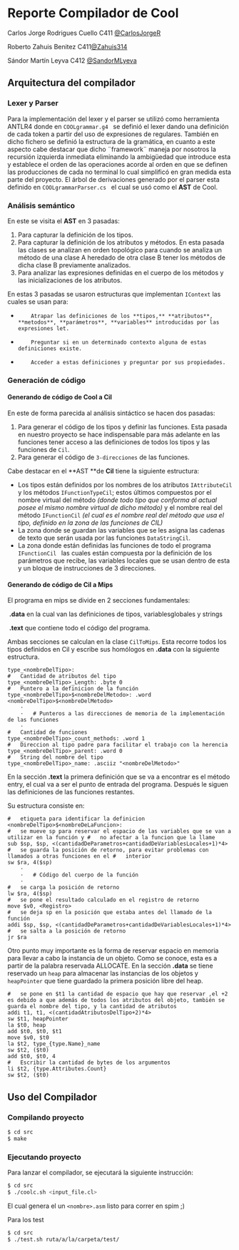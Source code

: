 

#	Reporte Compilador de Cool

Carlos Jorge Rodrigues Cuello C411 [@CarlosJorgeR](https://github.com/CarlosJorgeR) 

Roberto Zahuis Benitez C411[@Zahuis314](https://github.com/Zahuis314/)

Sándor Martín Leyva C412 [@SandorMLyeva](https://github.com/SandorMLeyva/)

## Arquitectura del compilador

### Lexer y Parser

Para la implementación del lexer y el parser se utilizó como herramienta ANTLR4 donde en `COOLgrammar.g4 ` se definió el lexer dando una definición de cada token a partir del uso de expresiones de regulares. También en dicho fichero se definió la estructura de la gramática, en cuanto a este aspecto cabe destacar que dicho ¨framework¨ maneja por nosotros la recursión izquierda inmediata eliminando la ambigüedad que introduce esta y establece el orden de las operaciones acorde al orden en que se definen las producciones de cada no terminal lo cual simplificó en gran medida esta parte del proyecto. El árbol de derivaciones generado por el parser esta definido en `COOLgrammarParser.cs ` el cual se usó como el **AST** de Cool.

### Análisis semántico

En este se visita el **AST** en 3 pasadas:

1. Para capturar la definición de los tipos.
2. Para capturar la definición de los atributos y métodos. En esta pasada las clases se analizan en orden topológico para cuando se analiza un método de una clase A heredado de otra clase B tener los métodos de dicha clase B previamente analizados.
3. Para analizar las expresiones definidas en el cuerpo de los métodos y las inicializaciones de los atributos.

En estas 3 pasadas se usaron estructuras que implementan `IContext` las cuales se usan para:

-         Atrapar las definiciones de los **tipos,** **atributos**, **metodos**, **parámetros**, **variables** introducidas por las expresiones let.


-         Preguntar si en un determinado contexto alguna de estas definiciones existe.


-         Acceder a estas definiciones y preguntar por sus propiedades.

### Generación de código

#### Generando de código de Cool a Cil

En este de forma parecida al análisis sintáctico se hacen dos pasadas:

1. Para generar el código de los tipos y definir las funciones. Esta pasada en nuestro proyecto se hace indispensable para más adelante en las funciones tener acceso a las definiciones de todos los tipos y las funciones de `Cil`.
2. Para generar el código de `3-direcciones` de las funciones.

Cabe destacar en el **AST **de **Cil** tiene la siguiente estructura:

- Los tipos están definidos por los nombres de los atributos `IAttributeCil` y los métodos `IFunctionTypeCil`; estos últimos compuestos por el nombre virtual del método *(donde todo tipo que conforma al actual posee el mismo nombre virtual de dicho método)* y el nombre real del método `IFunctionCil` *(el cual es el nombre real del método que usa el tipo, definido en la zona de las funciones de CIL)*
- La zona donde se guardan las variables que se les asigna las cadenas de texto que serán usada por las funciones `DataStringCil`.
- La zona donde están definidas las funciones de todo el programa `IFunctionCil ` las cuales están compuesta por la definición de los parámetros que recibe, las variables locales que se usan dentro de esta y un bloque de instrucciones de 3 direcciones.



#### Generando de código de Cil a Mips



El programa en mips se divide en 2 secciones fundamentales:

​	**.data** en la cual van las definiciones de tipos, variablesglobales y strings

​	**.text** que contiene todo el código del programa.

Ambas secciones se calculan en la clase `CilToMips`. Esta recorre todos los tipos definidos en Cil y escribe sus homólogos en **.data** con la siguiente estructura.


```assembly
type_<nombreDelTipo>:
#	Cantidad de atributos del tipo
type_<nombreDelTipo>_Length: .byte 0    	
#	Puntero a la definicion de la función
type_<nombreDelTipo>$<nombreDelMetodo>: .word <nombreDelTipo>$<nombreDelMetodo>		
	·
	·	# Punteros a las direcciones de memoria de la implementación de las funciones
	·
#	Cantidad de funciones
type_<nombreDelTipo>_count_methods: .word 1	
#	Direccion al tipo padre para facilitar el trabajo con la herencia
type_<nombreDelTipo>_parent: .word 0		
#	String del nombre del tipo
type_<nombreDelTipo>_name: .asciiz "<nombreDelMetodo>"	
```



En la sección **.text** la primera definición que se va a encontrar es el método entry, el cual va a ser el punto de entrada del programa. Después le siguen las definiciones de las funciones restantes. 

Su estructura consiste en:

```assembly
#	etiqueta para identificar la definicion
<nombreDelTipo>$<nombreDeLaFuncion>:	
#	se mueve sp para reservar el espacio de las variables que se van a utilizar en la función y #	no afectar a la funcion que la llame
sub $sp, $sp, <(cantidadDeParametros+cantidadDeVariablesLocales+1)*4>
# 	se guarda la posición de retorno, para evitar problemas con llamados a otras funciones en el #   interior
sw $ra, 4($sp)																			
    ·
    ·	# Código del cuerpo de la función
	·
#	se carga la posición de retorno
lw $ra, 4($sp)
#	se pone el resultado calculado en el registro de retorno
move $v0, <Registro>														
#	se deja sp en la posición que estaba antes del llamado de la función
addi $sp, $sp, <(cantidadDeParametros+cantidadDeVariablesLocales+1)*4>		
#	se salta a la posición de retorno
jr $ra
```

Otro punto muy importante es la forma de reservar espacio en memoria para llevar a cabo la instancia de un objeto. Como se conoce, esta es a partir de la palabra reservada ALLOCATE. En la sección **.data** se tiene reservado un `heap` para almacenar las instancias de los objetos y `heapPointer` que tiene guardado la primera posición libre del heap.

```assembly
#	se pone en $t1 la cantidad de espacio que hay que reservar ,el +2 es debido a que además de todos los atributos del objeto, también se guarda el nombre del tipo, y la cantidad de atributos
addi t1, t1, <(cantidadAtributosDelTipo+2)*4> 
sw $t1, heapPointer
la $t0, heap
add $t0, $t0, $t1
move $v0, $t0
la $t2, type_{type.Name}_name
sw $t2, ($t0)
add $t0, $t0, 4
#	Escribir la cantidad de bytes de los argumentos
li $t2, {type.Attributes.Count}
sw $t2, ($t0)
```

## Uso del Compilador



### Compilando proyecto

```bash
$ cd src
$ make
```

### Ejecutando proyecto

Para lanzar el compilador, se ejecutará la siguiente instrucción:

```bash
$ cd src
$ ./coolc.sh <input_file.cl>
```

El cual genera el un `<nombre>.asm` listo para correr en spim ;)


Para los test

```bash
$ cd src
$ ./test.sh ruta/a/la/carpeta/test/
```

